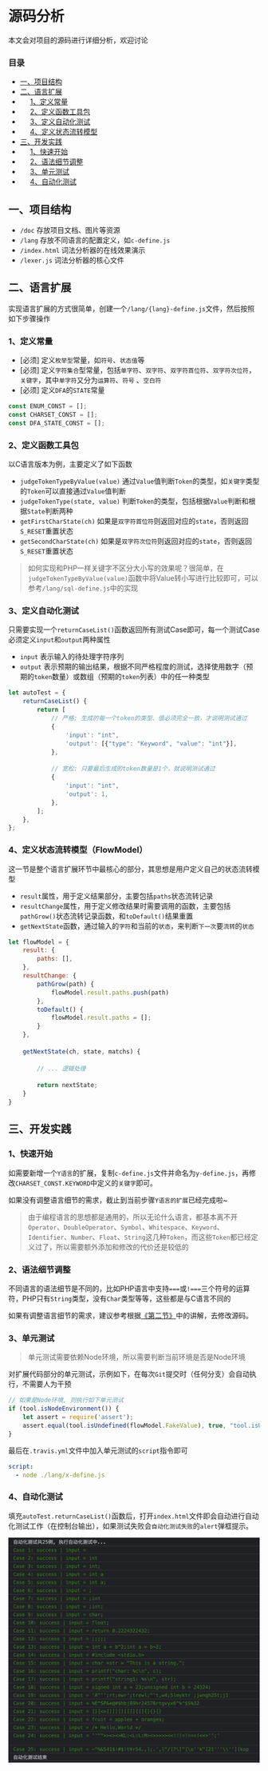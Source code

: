 # 源码分析

本文会对项目的源码进行详细分析，欢迎讨论

### 目录

- [一、项目结构](#1)
- [二、语言扩展](#2)
- &nbsp;&nbsp;&nbsp;&nbsp;&nbsp;[1、定义常量](#21)
- &nbsp;&nbsp;&nbsp;&nbsp;&nbsp;[2、定义函数工具包](#22)
- &nbsp;&nbsp;&nbsp;&nbsp;&nbsp;[3、定义自动化测试](#23)
- &nbsp;&nbsp;&nbsp;&nbsp;&nbsp;[4、定义状态流转模型](#24)
- [三、开发实践](#3)
- &nbsp;&nbsp;&nbsp;&nbsp;&nbsp;[1、快速开始](#31)
- &nbsp;&nbsp;&nbsp;&nbsp;&nbsp;[2、语法细节调整](#32)
- &nbsp;&nbsp;&nbsp;&nbsp;&nbsp;[3、单元测试](#33)
- &nbsp;&nbsp;&nbsp;&nbsp;&nbsp;[4、自动化测试](#34)

## <span id="1">一、项目结构</span>

- ```/doc``` 存放项目文档、图片等资源
- ```/lang``` 存放不同语言的配置定义，如```c-define.js```
- ```/index.html``` 词法分析器的在线效果演示
- ```/lexer.js``` 词法分析器的核心文件

## <span id="2">二、语言扩展</span>

实现语言扩展的方式很简单，创建一个```/lang/{lang}-define.js```文件，然后按照如下步骤操作

### <span id="21">1、定义常量</span>

- \[必须\] 定义```枚举型```常量，如```符号```、```状态值```等
- \[必须\] 定义```字符集合```型常量，包括```单字符```、```双字符```、```双字符首位符```、```双字符次位符```，```关键字```，其中```单字符```又分为```运算符```、```符号```
  、```空白符```
- \[必须\] 定义```DFA```的```STATE```常量

```js
const ENUM_CONST = [];
const CHARSET_CONST = [];
const DFA_STATE_CONST = [];
```

### <span id="22">2、定义函数工具包</span>

以C语言版本为例，主要定义了如下函数

- ```judgeTokenTypeByValue(value)``` 通过```Value```值判断```Token```的类型，如```关键字```类型的```Token```可以直接通过```Value```值判断
- ```judgeTokenType(state, value)``` 判断```Token```的类型，包括根据```Value```判断和根据```State```判断两种
- ```getFirstCharState(ch)``` 如果是```双字符首位符```则返回对应的```state```，否则返回```S_RESET```重置状态
- ```getSecondCharState(ch)``` 如果是```双字符次位符```则返回对应的```state```，否则返回```S_RESET```重置状态

> 如何实现和PHP一样关键字不区分大小写的效果呢？很简单，在```judgeTokenTypeByValue(value)```函数中将Value转小写进行比较即可，可以参考```/lang/sql-define.js```中的实现

### <span id="23">3、定义自动化测试</span>

只需要实现一个```returnCaseList()```函数返回所有测试Case即可，每一个测试Case必须定义```input```和```output```两种属性

- ```input``` 表示输入的待处理字符序列
- ```output``` 表示预期的输出结果，根据不同严格程度的测试，选择使用数字（预期的```token```数量）或数组（预期的```token```列表）中的任一种类型

```js
let autoTest = {
    returnCaseList() {
        return [
            // 严格: 生成的每一个token的类型、值必须完全一致，才说明测试通过
            {
                'input': "int",
                'output': [{"type": "Keyword", "value": "int"}],
            },

            // 宽松: 只要最后生成的token数量是1个，就说明测试通过
            {
                'input': "int",
                'output': 1,
            },
        ];
    },
};
```

### <span id="24">4、定义状态流转模型（FlowModel）</span>

这一节是整个语言扩展环节中最核心的部分，其思想是用户定义自己的状态流转模型

- ```result```属性，用于定义结果部分，主要包括```paths```状态流转记录
- ```resultChange```属性，用于定义修改结果时需要调用的函数，主要包括```pathGrow()```状态流转记录函数，和```toDefault()```结果重置
- ```getNextState```函数，通过输入的```字符```和当前的```状态```，来判断```下一次```要```流转```的```状态```

```js
let flowModel = {
    result: {
        paths: [],
    },
    resultChange: {
        pathGrow(path) {
            flowModel.result.paths.push(path)
        },
        toDefault() {
            flowModel.result.paths = [];
        }
    },

    getNextState(ch, state, matchs) {

        // ... 逻辑处理

        return nextState;
    }
}
```

## <span id="3">三、开发实践</span>

### <span id="31">1、快速开始</span>

如需要新增一个```Y语言```的扩展，复制```c-define.js```文件并命名为```y-define.js```，再修改```CHARSET_CONST.KEYWORD```中定义的```关键字```即可。

如果没有调整语言细节的需求，截止到当前步骤```Y语言的扩展```已经完成啦~

> 由于编程语言的思想都是通用的，所以无论什么语言，都基本离不开```Operator```、```DoubleOperator```、```Symbol```、```Whitespace```、```Keyword```、```Identifier```、```Number```、```Float```、```String```这几种```Token```，而这些```Token```都已经定义过了，所以需要额外添加和修改的代价还是较低的

### <span id="32">2、语法细节调整</span>

不同语言的语法细节是不同的，比如PHP语言中支持```===```或```!===```三个符号的运算符，PHP只有```String```类型，没有```Char```类型等等，这些都是与C语言不同的

如果有调整语言细节的需求，建议参考根据[《第二节》](#2)中的讲解，去修改源码。

### <span id="33">3、单元测试</span>

> 单元测试需要依赖Node环境，所以需要判断当前环境是否是Node环境

对扩展代码部分的单元测试，示例如下，在每次```Git```提交时（任何分支）会自动执行，不需要人为干预

```js
// 如果是Node环境, 则执行如下单元测试
if (tool.isNodeEnvironment()) {
    let assert = require('assert');
    assert.equal(tool.isUndefined(flowModel.FakeValue), true, "tool.isUndefined单测失败");
}
```

最后在```.travis.yml```文件中加入单元测试的```script```指令即可

```yaml
script:
  - node ./lang/x-define.js
```

### <span id="34">4、自动化测试</span>

填充```autoTest.returnCaseList()```函数后，打开```index.html```文件即会自动进行自动化测试工作（在控制台输出），如果测试失败会```自动化测试失败```的```alert```弹框提示。

<img width="630" src="/doc/image/auto-test-v2.png" alt="自动化测试"/>
